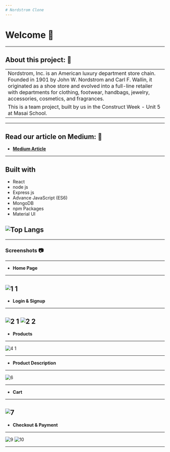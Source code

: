 ```yaml
---
# Nordstrom Clone
---
```


# Welcome 👋

---

## About this project: 🙌
<table>
<tr>
<td>
Nordstrom, Inc. is an American luxury department store chain. Founded in 1901 by John W. Nordstrom and Carl F. Wallin, it originated as a shoe store and evolved into a full-line retailer with departments for clothing, footwear, handbags, jewelry, accessories, cosmetics, and fragrances.
</td>
</tr>
<tr>
<td>
This is a team project, built by us in the Construct Week - Unit 5 at Masai School.
</td>
</tr>
</table>

---

## Read our article on Medium: 🙌
- **[Medium Article](https://medium.com/@codertarun328/nordstrom-clone-last-collaborative-project-at-masai-school-52fcc567641)**

---

## Built with 

- React
- node js
- Express js
- Advance JavaScript (ES6)
- MongoDB
- npm Packages
- Material UI

![Top Langs](https://github-readme-stats.vercel.app/api/top-langs/?username=AhirwarTarun27&hide=html&theme=tokyonight)
---

---


### Screenshots :camera:

---
- **Home Page**
---
![1 1](https://user-images.githubusercontent.com/91532627/157957975-98d86f49-4e77-4054-9e98-6e05cfa9a922.png)
---
- **Login & Signup**
---
![2 1](https://user-images.githubusercontent.com/91532627/157957972-54143c1b-2e7a-4afc-81c2-8cad542e86de.jpeg)
![2 2](https://user-images.githubusercontent.com/91532627/157957973-f2807d61-9925-4dd4-a05d-64e53560b43e.jpeg)
---
- **Products**
---
![4 1](https://user-images.githubusercontent.com/91532627/157957971-a0ca3744-053d-4d0f-ab51-285ecb761b75.jpeg)

---
- **Product Description**
---
![6](https://user-images.githubusercontent.com/91532627/157957969-1cb34e91-252c-4093-ab9a-47a52ea45a76.jpeg)

---
- **Cart**
---
![7](https://user-images.githubusercontent.com/91532627/157957968-1381c16b-7a01-4b30-ba88-1a7d850ce467.jpeg)
---
- **Checkout & Payment**
---
![9](https://user-images.githubusercontent.com/91532627/157957964-98538410-3430-4d62-bc8a-788c7f8e7679.jpeg)
![10](https://user-images.githubusercontent.com/91532627/157957978-c759d7a0-939a-44df-9da8-6b32ea31be93.jpeg)

---



